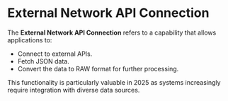 # External Network API Connection

The **External Network API Connection** refers to a capability that allows applications to:

- Connect to external APIs.
- Fetch JSON data.
- Convert the data to RAW format for further processing.

This functionality is particularly valuable in 2025 as systems increasingly require integration with diverse data sources.